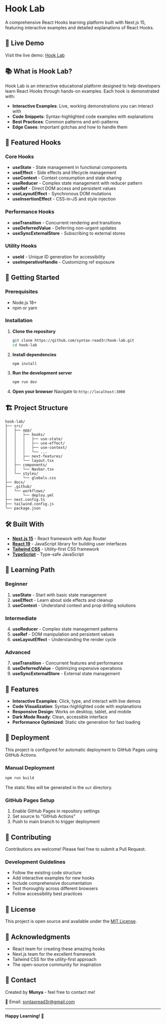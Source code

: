 # Hook Lab

A comprehensive React Hooks learning platform built with Next.js 15, featuring interactive examples and detailed explanations of React Hooks.

## 🌟 Live Demo

Visit the live demo: [Hook Lab](https://syntax-read3r.github.io/hook-lab/)

## 📚 What is Hook Lab?

Hook Lab is an interactive educational platform designed to help developers learn React Hooks through hands-on examples. Each hook is demonstrated with:

- **Interactive Examples**: Live, working demonstrations you can interact with
- **Code Snippets**: Syntax-highlighted code examples with explanations
- **Best Practices**: Common patterns and anti-patterns
- **Edge Cases**: Important gotchas and how to handle them

## 🎯 Featured Hooks

### Core Hooks
- **useState** - State management in functional components
- **useEffect** - Side effects and lifecycle management
- **useContext** - Context consumption and state sharing
- **useReducer** - Complex state management with reducer pattern
- **useRef** - Direct DOM access and persistent values
- **useLayoutEffect** - Synchronous DOM mutations
- **useInsertionEffect** - CSS-in-JS and style injection

### Performance Hooks
- **useTransition** - Concurrent rendering and transitions
- **useDeferredValue** - Deferring non-urgent updates
- **useSyncExternalStore** - Subscribing to external stores

### Utility Hooks
- **useId** - Unique ID generation for accessibility
- **useImperativeHandle** - Customizing ref exposure

## 🚀 Getting Started

### Prerequisites
- Node.js 18+ 
- npm or yarn

### Installation

1. **Clone the repository**
   ```bash
   git clone https://github.com/syntax-read3r/hook-lab.git
   cd hook-lab
   ```

2. **Install dependencies**
   ```bash
   npm install
   ```

3. **Run the development server**
   ```bash
   npm run dev
   ```

4. **Open your browser**
   Navigate to `http://localhost:3000`

## 🏗️ Project Structure

```
hook-lab/
├── src/
│   ├── app/
│   │   ├── hooks/
│   │   │   ├── use-state/
│   │   │   ├── use-effect/
│   │   │   ├── use-context/
│   │   │   └── ...
│   │   ├── next-features/
│   │   └── layout.tsx
│   ├── components/
│   │   └── Navbar.tsx
│   └── styles/
│       └── globals.css
├── docs/
├── .github/
│   └── workflows/
│       └── deploy.yml
├── next.config.ts
├── tailwind.config.js
└── package.json
```

## 🛠️ Built With

- **[Next.js 15](https://nextjs.org/)** - React framework with App Router
- **[React 19](https://react.dev/)** - JavaScript library for building user interfaces
- **[Tailwind CSS](https://tailwindcss.com/)** - Utility-first CSS framework
- **[TypeScript](https://www.typescriptlang.org/)** - Type-safe JavaScript

## 📖 Learning Path

### Beginner
1. **useState** - Start with basic state management
2. **useEffect** - Learn about side effects and cleanup
3. **useContext** - Understand context and prop drilling solutions

### Intermediate
4. **useReducer** - Complex state management patterns
5. **useRef** - DOM manipulation and persistent values
6. **useLayoutEffect** - Understanding the render cycle

### Advanced
7. **useTransition** - Concurrent features and performance
8. **useDeferredValue** - Optimizing expensive operations
9. **useSyncExternalStore** - External state management

## 🎨 Features

- **Interactive Examples**: Click, type, and interact with live demos
- **Code Visualization**: Syntax-highlighted code with explanations
- **Responsive Design**: Works on desktop, tablet, and mobile
- **Dark Mode Ready**: Clean, accessible interface
- **Performance Optimized**: Static site generation for fast loading

## 🚢 Deployment

This project is configured for automatic deployment to GitHub Pages using GitHub Actions.

### Manual Deployment
```bash
npm run build
```

The static files will be generated in the `out` directory.

### GitHub Pages Setup
1. Enable GitHub Pages in repository settings
2. Set source to "GitHub Actions"
3. Push to main branch to trigger deployment

## 🤝 Contributing

Contributions are welcome! Please feel free to submit a Pull Request.

### Development Guidelines
- Follow the existing code structure
- Add interactive examples for new hooks
- Include comprehensive documentation
- Test thoroughly across different browsers
- Follow accessibility best practices

## 📝 License

This project is open source and available under the [MIT License](LICENSE).

## 🙏 Acknowledgments

- React team for creating these amazing hooks
- Next.js team for the excellent framework
- Tailwind CSS for the utility-first approach
- The open-source community for inspiration

## 📧 Contact

Created by **Munya** - feel free to contact me!

📧 Email: [syntaxread3r@gmail.com](mailto:syntaxread3r@gmail.com)

---

**Happy Learning! 🎉**